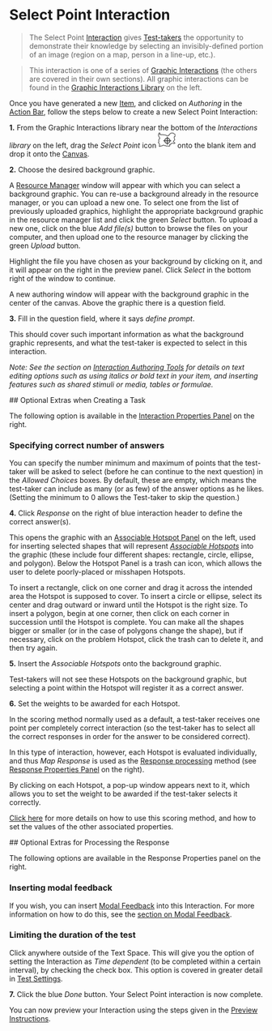 # Select Point Interaction

> The Select Point [Interaction](../appendix/glossary.md#interaction) gives [Test-takers](../appendix/glossary.md#test-taker) the opportunity to demonstrate their knowledge by selecting an invisibly-defined portion of an image (region on a map, person in a line-up, etc.).

>This interaction is one of a series of [Graphic Interactions](../appendix/glossary.md#graphic-interactions) (the others are covered in their own sections). All graphic interactions can be found in the [Graphic Interactions Library](../appendix/glossary.md#graphic-interactions-library) on the left. 

Once you have generated a new [Item](../appendix/glossary.md#item), and clicked on *Authoring* in the [Action Bar](../appendix/glossary.md#action-bar), follow the steps below to create a new Select Point Interaction:

**1.** From the Graphic Interactions library near the bottom of the *Interactions library* on the left, drag the *Select Point* icon ![Select Point](../resources/_icons/select-point.png) onto the blank item and drop it onto the [Canvas](../appendix/glossary.md#canvas).

**2.** Choose the desired background graphic.

A [Resource Manager](../appendix/glossary.md#resource-manager) window will appear with which you can select a background graphic. You can re-use a background already in the resource manager, or you can upload a new one. To select one from the list of previously uploaded graphics, highlight the appropriate background graphic in the resource manager list and click the green *Select* button. To upload a new one, click on the blue *Add file(s)* button to browse the files on your computer, and then upload one to the resource manager by clicking the green *Upload* button.

Highlight the file you have chosen as your background by clicking on it, and it will appear on the right in the preview panel. Click *Select* in the bottom right of the window to continue.

A new authoring window will appear with the background graphic in the center of the canvas. Above the graphic there is a question field.

**3.** Fill in the question field, where it says _define prompt_. 

This should cover such important information as what the background graphic represents, and what the test-taker is expected to select in this interaction. 

*Note: See the section on [Interaction Authoring Tools](../interactions/interaction-authoring-tools.md) for details on text editing options such as using italics or bold text in your item, and inserting features such as shared stimuli or media, tables or formulae.*

<aside class="optional-extras">
## Optional Extras when Creating a Task

The following option is available in the [Interaction Properties Panel](../appendix/glossary.md#interaction-properties-panel) on the right.

### Specifying correct number of answers 

You can specify the number minimum and maximum of points that the test-taker will be asked to select (before he can continue to the next question) in the *Allowed Choices* boxes. By default, these are empty, which means the test-taker can include as many (or as few) of the answer options as he likes. (Setting the minimum to 0 allows the Test-taker to skip the question.)
</aside> 

**4.** Click *Response* on the right of blue interaction header to define the correct answer(s).

This opens the graphic with an [Associable Hotspot Panel](../appendix/glossary.md#associable-hotspot-panel) on the left, used for inserting selected shapes that will represent *[Associable Hotspots](../appendix/glossary.md#associable-hotspots)* into the graphic (these include four different shapes: rectangle, circle, ellipse, and polygon). Below the Hotspot Panel is a trash can icon, which allows the user to delete poorly-placed or misshapen Hotspots. 

To insert a rectangle, click on one corner and drag it across the intended area the Hotspot is supposed to cover. To insert a circle or ellipse, select its center and drag outward or inward until the Hotspot is the right size. To insert a polygon, begin at one corner, then click on each corner in succession until the Hotspot is complete. You can make all the shapes bigger or smaller (or in the case of polygons change the shape), but if necessary, click on the problem Hotspot, click the trash can to delete it, and then try again.

**5.** Insert the *Associable Hotspots* onto the background graphic.

Test-takers will not see these Hotspots on the background graphic, but selecting a point within the Hotspot will register it as a correct answer. 

**6.** Set the weights to be awarded for each Hotspot.

In the scoring method normally used as a default, a test-taker receives one point per completely correct interaction (so the test-taker has to select all the correct responses in order for the answer to be considered correct).

In this type of interaction, however, each Hotspot is evaluated individually, and thus *Map Response* is used as the [Response processing](../appendix/glossary.md#response-processing) method (see [Response Properties Panel](../appendix/glossary.md#response-properties-panel) on the right).

By clicking on each Hotspot, a pop-up window appears next to it, which allows you to set the weight to be awarded if the test-taker selects it correctly.  

[Click here](../items/item-scoring-rules.md#item-scoring-rules) for more details on how to use this scoring method, and how to set the values of the other associated properties.

<aside class="optional-extras">
## Optional Extras for Processing the Response

The following options are available in the Response Properties panel on the right.

### Inserting modal feedback

If you wish, you can insert [Modal Feedback](../appendix/glossary.md#modal-feedback) into this Interaction. For more information on how to do this, see the [section on Modal Feedback](../items/modal-feedback.md).

### Limiting the duration of the test

Click anywhere outside of the Text Space. This will give you the option of setting the Interaction as *Time dependent* (to be completed within a certain interval), by checking the check box. This option is covered in greater detail in [Test Settings](../tests/tests-settings.md).

</aside>

**7.** Click the blue *Done* button. Your Select Point interaction is now complete.

You can now preview your Interaction using the steps given in the [Preview Instructions](../items/preview.md).
